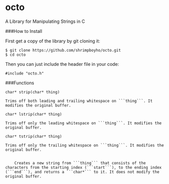 octo
====

A Library for Manipulating Strings in C

###How to Install

First get a copy of the library by git cloning it:

```
$ git clone https://github.com/shrimpboyho/octo.git
$ cd octo
```

Then you can just include the header file in your code:

```
#include "octo.h"
```

###Functions

```char* strip(char* thing)```
	
	Trims off both leading and trailing whitespace on ```thing```. It modifies the original buffer.

```char* lstrip(char* thing)```
	
	Trims off only the leading whitespace on ```thing```. It modifies the original buffer.

```char* tstrip(char* thing)```
	
	Trims off only the trailing whitespace on ```thing```. It modifies the original buffer.

```char* slice(char* thing, int start, int end)
	
	Creates a new string from ```thing``` that consists of the characters from the starting index (```start```), to the ending index (```end```), and returns a ```char*``` to it. It does not modify the original buffer.
	
